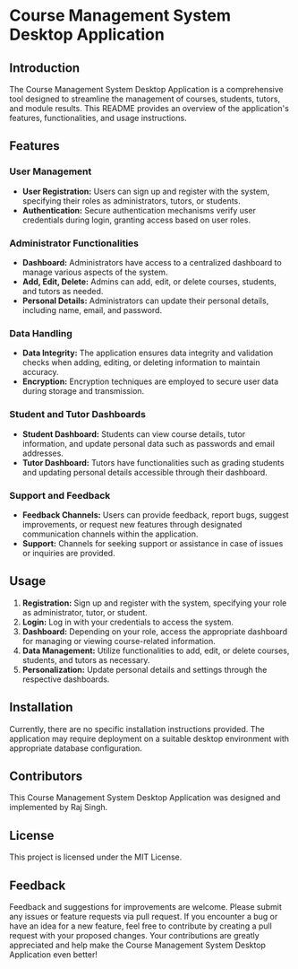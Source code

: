 # Course Management System Desktop Application

## Introduction
The Course Management System Desktop Application is a comprehensive tool designed to streamline the management of courses, students, tutors, and module results. This README provides an overview of the application's features, functionalities, and usage instructions.

## Features

### User Management
- **User Registration:** Users can sign up and register with the system, specifying their roles as administrators, tutors, or students.
- **Authentication:** Secure authentication mechanisms verify user credentials during login, granting access based on user roles.

### Administrator Functionalities
- **Dashboard:** Administrators have access to a centralized dashboard to manage various aspects of the system.
- **Add, Edit, Delete:** Admins can add, edit, or delete courses, students, and tutors as needed.
- **Personal Details:** Administrators can update their personal details, including name, email, and password.

### Data Handling
- **Data Integrity:** The application ensures data integrity and validation checks when adding, editing, or deleting information to maintain accuracy.
- **Encryption:** Encryption techniques are employed to secure user data during storage and transmission.

### Student and Tutor Dashboards
- **Student Dashboard:** Students can view course details, tutor information, and update personal data such as passwords and email addresses.
- **Tutor Dashboard:** Tutors have functionalities such as grading students and updating personal details accessible through their dashboard.

### Support and Feedback
- **Feedback Channels:** Users can provide feedback, report bugs, suggest improvements, or request new features through designated communication channels within the application.
- **Support:** Channels for seeking support or assistance in case of issues or inquiries are provided.

## Usage
1. **Registration:** Sign up and register with the system, specifying your role as administrator, tutor, or student.
2. **Login:** Log in with your credentials to access the system.
3. **Dashboard:** Depending on your role, access the appropriate dashboard for managing or viewing course-related information.
4. **Data Management:** Utilize functionalities to add, edit, or delete courses, students, and tutors as necessary.
5. **Personalization:** Update personal details and settings through the respective dashboards.

## Installation
Currently, there are no specific installation instructions provided. The application may require deployment on a suitable desktop environment with appropriate database configuration.

## Contributors
This Course Management System Desktop Application was designed and implemented by Raj Singh.


## License
This project is licensed under the MIT License.

## Feedback
Feedback and suggestions for improvements are welcome. Please submit any issues or feature requests via pull request. If you encounter a bug or have an idea for a new feature, feel free to contribute by creating a pull request with your proposed changes. Your contributions are greatly appreciated and help make the Course Management System Desktop Application even better!

